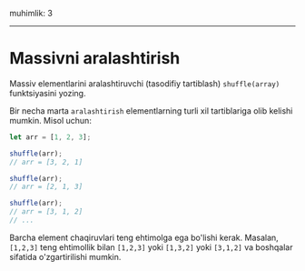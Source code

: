 muhimlik: 3

---

# Massivni aralashtirish

Massiv elementlarini aralashtiruvchi (tasodifiy tartiblash) `shuffle(array)` funktsiyasini yozing.

Bir necha marta `aralashtirish` elementlarning turli xil tartiblariga olib kelishi mumkin. Misol uchun:

```js
let arr = [1, 2, 3];

shuffle(arr);
// arr = [3, 2, 1]

shuffle(arr);
// arr = [2, 1, 3]

shuffle(arr);
// arr = [3, 1, 2]
// ...
```

Barcha element chaqiruvlari teng ehtimolga ega bo'lishi kerak. Masalan, `[1,2,3]` teng ehtimollik bilan `[1,2,3]` yoki `[1,3,2]` yoki `[3,1,2]` va boshqalar sifatida o'zgartirilishi mumkin.
